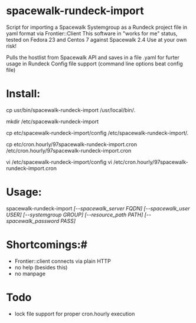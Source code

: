 # spacewalk-rundeck-import #

Script for importing a Spacewalk Systemgroup as a Rundeck project file in yaml format via Frontier::Client
This software in "works for me" status, tested on Fedora 23 and Centos 7 against Spacewalk 2.4
Use at your own risk!

Pulls the hostlist from Spacewalk API and saves in a file <systemgroup>.yaml for furter usage in Rundeck
Config file support (command line options beat config file)

# Install: #

cp usr/bin/spacewalk-rundeck-import /usr/local/bin/.

mkdir  /etc/spacewalk-rundeck-import

cp etc/spacewalk-rundeck-import/config /etc/spacewalk-rundeck-import/.

cp etc/cron.hourly/97spacewalk-rundeck-import.cron /etc/cron.hourly/97spacewalk-rundeck-import.cron

vi /etc/spacewalk-rundeck-import/config
vi /etc/cron.hourly/97spacewalk-rundeck-import.cron

# Usage: #

spacewalk-rundeck-import *[--spacewalk_server FQDN] [--spacewalk_user USER] [--systemgroup GROUP] [--resource_path PATH] [--spacewalk_password PASS]*

# Shortcomings:#
* Frontier::client connects via plain HTTP
* no help (besides this)
* no manpage


# Todo #

* lock file support for proper cron.hourly execution
